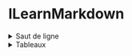# ILearnMarkdown

<details>
  <summary>
    Saut de ligne 
  </summary>
  
  Mettre **deux espaces** (ou plus) à la fin de la ligne.  
  Correspond à la balise **`<br/>`**
  
</details>



<details>
  <summary>
    Tableaux
  </summary>
  
  Pour créer un tableau vous devez placer une ligne de tirets (`-`) sous la ligne d'entête et séparer les colonnes avec des `|`. Vous pouvez aussi préciser l'alignement en utilisant des `:`. 
  
  ```
  | Aligné à gauche  | Centré          | Aligné à droite |
  | :--------------- |:---:            | ------:|
  | Aligné           | Aligné          | Aligné |
  | à                | au              | à      |
  | gauche           | centre          | droite |
  ```
   
  | Aligné à gauche  | Centré          | Aligné à droite |
  | :--------------- |:---:            | ------:|
  | Aligné           | Aligné          | Aligné |
  | à                | au              | à      |
  | gauche           | centre          | droite |

</details>

 
